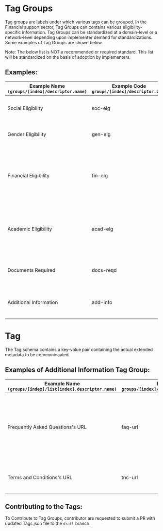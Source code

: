 # Tag Groups

Tag groups are labels under which various tags can be grouped. In the Financial support sector, Tag Groups can contains various eligibility-specific information. Tag Groups can be standardized at a domain-level or a network-level depending upon implementer demand for standardizations. Some examples of Tag Groups are shown below. 

Note: The below list is NOT a recommended or required standard. This list will be standardized on the basis of adoption by implementers. 

## Examples:
| Example Name `(groups/[index]/descriptor.name)` | Example Code `groups/[index]/descriptor.code` | Description                                                                                            |
|-----------------------------------------|---------------------------------------|--------------------------------------------------------------------------------------------------------|
| Social Eligibility                            | soc-elg                                | The Eligible social class for the scholarship. |
| Gender Eligibility                             | gen-elg                           | The Eligible genders for the scholarship.|
| Financial Eligibility                     | fin-elg                          | The maximum family income needed, for the student to apply for a scholarship |
| Academic Eligibility                       | acad-elg                            | The Academic eligibility criteria for the student to apply for a scholarship|
| Documents Required                       | docs-reqd                            | Documents required to apply for the Scholarship.|
| Additional Information                       | add-info                            | Additional information related to the scholarship.|

# Tag

The Tag schema contains a key-value pair containing the actual extended metadata to be communicaated.


## Examples of Additional Information Tag Group:
| Example Name `(groups/[index]/list[index].descriptor.name)` | Example Code `groups/[index]/list[index].descriptor.code` | Description                                                                                            |
|-----------------------------------------|---------------------------------------|--------------------------------------------------------------------------------------------------------|
| Frequently Asked Questions's URL | faq-url                                | Contains the URL of the Frequently asked questions in beckn standarized format which is given [here](./Faqs.json) |
| Terms and Conditions's URL | tnc-url                                | Contains the URL of the Terms and conditions. |

## Contributing to the Tags:
To Contribute to Tag Groups, contributor are requested to submit a PR with updated Tags.json file to the `draft` branch.
